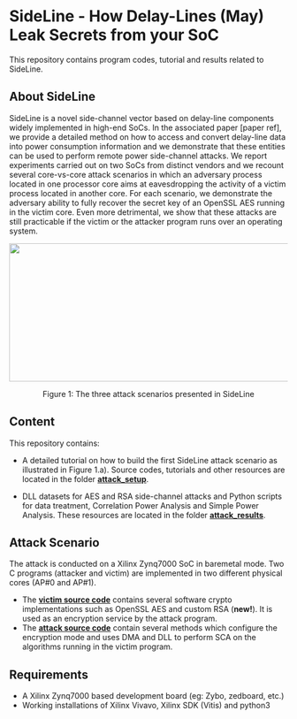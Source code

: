# SideLine - How Delay-Lines (May) Leak Secrets from your SoC

This repository contains program codes, tutorial and results related to SideLine.

## About SideLine

SideLine is a novel side-channel vector based on delay-line components widely implemented in high-end SoCs. In the associated paper [paper ref], we provide a detailed method on how to access and convert delay-line data into power consumption information and we demonstrate that these entities can be used to perform remote power side-channel attacks. We report experiments carried out on two SoCs from distinct vendors and we recount several core-vs-core attack scenarios in which an adversary process located in one processor core aims at eavesdropping the activity of a victim process located in another core. For each scenario, we demonstrate the adversary ability to fully recover the secret key of an OpenSSL AES running in the victim core. Even more detrimental, we show that these attacks are still practicable if the victim or the attacker program runs over an operating system.

<p align="center">
<img src="https://user-images.githubusercontent.com/67143135/85726797-bac67600-b6f6-11ea-9162-8daf8975c3bd.png" width="700" height="250">
</p>
<p align="center"> Figure 1: The three attack scenarios presented in SideLine<p align="center">
  
## Content

This repository contains:
- A detailed tutorial on how to build the first SideLine attack scenario as illustrated in Figure 1.a). Source codes, tutorials and other resources are located in the folder [**attack_setup**](https://github.com/Remote-HWA/SideLine/tree/master/attack_setup).

- DLL datasets for AES and RSA side-channel attacks and Python scripts for data treatment, Correlation Power Analysis and Simple Power Analysis. These resources are located in the folder [**attack_results**](https://github.com/Remote-HWA/SideLine/tree/master/attack_results). 

## Attack Scenario 

The attack is conducted on a Xilinx Zynq7000 SoC in baremetal mode. Two C programs (attacker and victim) are implemented in two different physical cores (AP#0 and AP#1).
- The [**victim source code**](https://github.com/Remote-HWA/SideLine/tree/master/attack_setup/CPU1_victim) contains several software crypto implementations such as OpenSSL AES and custom RSA (**new!**). It is used as an encryption service by the attack program.
- The [**attack source code**](https://github.com/Remote-HWA/SideLine/tree/master/attack_setup/CPU0_attack) contain several methods which configure the encryption mode and uses DMA and DLL to perform SCA on the algorithms running in the victim program.

## Requirements

- A Xilinx Zynq7000 based development board (eg: Zybo, zedboard, etc.)
- Working installations of Xilinx Vivavo, Xilinx SDK (Vitis) and python3










